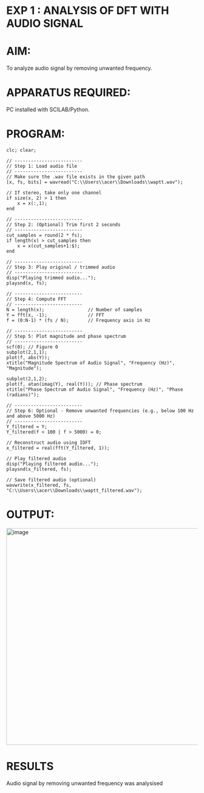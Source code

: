 # EXP 1 :  ANALYSIS OF DFT WITH AUDIO SIGNAL

# AIM: 
 To analyze audio signal by removing unwanted frequency. 

# APPARATUS REQUIRED: 
   PC installed with SCILAB/Python. 

# PROGRAM:
```
clc; clear;

// -------------------------
// Step 1: Load audio file
// -------------------------
// Make sure the .wav file exists in the given path
[x, fs, bits] = wavread("C:\\Users\\acer\\Downloads\\waptt.wav");

// If stereo, take only one channel
if size(x, 2) > 1 then
    x = x(:,1);
end

// -------------------------
// Step 2: (Optional) Trim first 2 seconds
// -------------------------
cut_samples = round(2 * fs);
if length(x) > cut_samples then
    x = x(cut_samples+1:$);
end

// -------------------------
// Step 3: Play original / trimmed audio
// -------------------------
disp("Playing trimmed audio...");
playsnd(x, fs);

// -------------------------
// Step 4: Compute FFT
// -------------------------
N = length(x);                // Number of samples
Y = fft(x, -1);               // FFT
f = (0:N-1) * (fs / N);       // Frequency axis in Hz

// -------------------------
// Step 5: Plot magnitude and phase spectrum
// -------------------------
scf(0); // Figure 0
subplot(2,1,1);
plot(f, abs(Y));
xtitle("Magnitude Spectrum of Audio Signal", "Frequency (Hz)", "Magnitude");

subplot(2,1,2);
plot(f, atan(imag(Y), real(Y))); // Phase spectrum
xtitle("Phase Spectrum of Audio Signal", "Frequency (Hz)", "Phase (radians)");

// -------------------------
// Step 6: Optional - Remove unwanted frequencies (e.g., below 100 Hz and above 5000 Hz)
// -------------------------
Y_filtered = Y;
Y_filtered(f < 100 | f > 5000) = 0;

// Reconstruct audio using IDFT
x_filtered = real(fft(Y_filtered, 1));

// Play filtered audio
disp("Playing filtered audio...");
playsnd(x_filtered, fs);

// Save filtered audio (optional)
wavwrite(x_filtered, fs, "C:\\Users\\acer\\Downloads\\waptt_filtered.wav");
```
# OUTPUT: 
<img width="757" height="571" alt="image" src="https://github.com/user-attachments/assets/753f84dc-b8d5-4fed-8b39-9ece7ef882e6" />

# RESULTS
Audio signal by removing unwanted frequency was analysised
